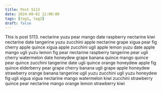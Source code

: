 ```yaml
---
title: Post 5113
date: 2024-09-01 12:00:00
tags: [tag1, tag2]
draft: false
---
```

This is post 5113.
nectarine
yuzu
pear
mango
date
raspberry
nectarine
kiwi
nectarine
date
tangerine
yuzu
zucchini
apple
nectarine
grape
xigua
pear
fig
cherry
apple
quince
xigua
apple
zucchini
ugli
apple
lemon
yuzu
date
apple
mango
ugli
yuzu
lemon
fig
pear
nectarine
raspberry
tangerine
pear
ugli
cherry
watermelon
date
honeydew
grape
banana
quince
mango
quince
pear
quince
zucchini
tangerine
date
ugli
quince
orange
honeydew
apple
fig
quince
elderberry
pear
grape
cherry
banana
ugli
grape
apple
honeydew
strawberry
orange
banana
tangerine
ugli
yuzu
zucchini
ugli
yuzu
honeydew
fig
ugli
xigua
xigua
nectarine
mango
watermelon
kiwi
zucchini
strawberry
quince
pear
nectarine
mango
orange
lemon
strawberry
kiwi
